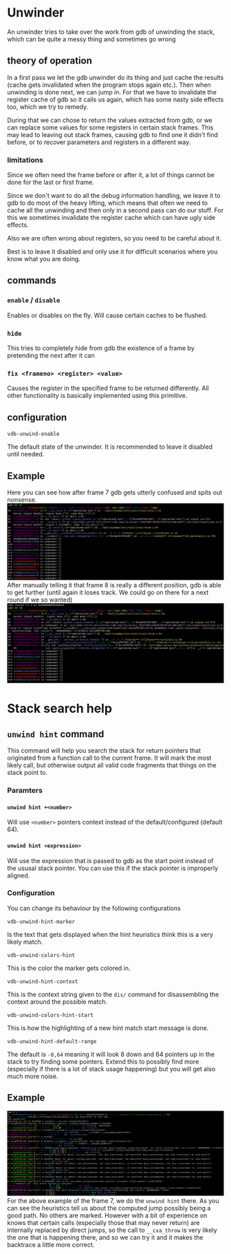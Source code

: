 # Unwinder

An unwinder tries to take over the work from gdb of unwinding the stack, which can be quite a messy thing and sometimes
go wrong

## theory of operation

In a first pass we let the gdb unwinder do its thing and just cache the results (cache gets invalidated when the program
stops again etc.). Then when unwinding is done next, we can jump in. For that we have to invalidate the register cache
of gdb so it calls us again, which has some nasty side effects too, which we try to remedy.

During that we can chose to return the values extracted from gdb, or we can replace some values for some registers in
certain stack frames. This may lead to leaving out stack frames, causing gdb to find one it didn't find before, or to
recover parameters and registers in a different way.

### limitations
Since we often need the frame before or after it, a lot of things cannot be done for the last or first frame.

Since we don't want to do all the debug information handling, we leave it to gdb to do most of the heavy lifting, which
means that often we need to cache all the unwinding and then only in a second pass can do our stuff. For this we
sometimes invalidate the register cache which can have ugly side effects. 

Also we are often wrong about registers, so you need to be careful about it.

Best is to leave it disabled and only use it for difficult scenarios where you know what you are doing.

## commands

### `enable` / `disable`
Enables or disables on the fly. Will cause certain caches to be flushed.
### `hide`
This tries to completely hide from gdb the existence of a frame by pretending the next after it can 
### `fix <frameno> <register> <value>`
Causes the register in the specified frame to be returned differently. All other functionality is basically implemented
using this primitive.
## configuration
```
vdb-unwind-enable
```
The default state of the unwinder. It is recommended to leave it disabled until needed.

## Example
Here you can see how after frame 7 gdb gets utterly confused and spits out nonsense.
![](img/unwind.0.png)
After manually telling it that frame 8 is really a different position, gdb is able to get further (until again it loses
track. We could go on there for a next round if we so wanted)
![](img/unwind.1.png)
# Stack search help
## `unwind hint` command
This command will help you search the stack for return pointers that originated from a function call to the current
frame. It will mark the most likely call, but otherwise output all valid code fragments that things on the stack point
to.


### Paramters

#### `unwind hint +<number>`
Will use `<number>` pointers context instead of the default/configured (default 64).

#### `unwind hint <expression>`
Will use the expression that is passed to gdb as the start point instead of the ususal stack pointer. You can use this
if the stack pointer is improperly aligned.

### Configuration
You can change its behaviour by the following configurations

```
vdb-unwind-hint-marker
```

Is the text that gets displayed when the hint heuristics think this is a very likely match.

```
vdb-unwind-colors-hint
```

This is the color the marker gets colored in.

```
vdb-unwind-hint-context
```
This is the context string given to the `dis/` command for disassembling the context around the possible match.

```
vdb-unwind-colors-hint-start
```

This is how the highlighting of a new hint match start message is done.

```
vdb-unwind-hint-default-range
```

The default is `-8,64`  meaning it will look 8 down and 64 pointers up in the stack to try finding some pointers. Extend
this to possibly find more (especially if there is a lot of stack usage happening) but you will get also much more
noise.

## Example
![](img/unwind.2.png)
For the above example of the frame 7, we do the `unwind hint` there. As you can see the heuristics tell us about the
computed jump possibly being a good path. No others are marked. However with a bit of experience on knows that certain
calls (especially those that may never return) are internally replaced by direct jumps, so the call to `__cxa_throw` is
very likely the one that is happening there, and so we can try it and it makes the backtrace a little more correct.

